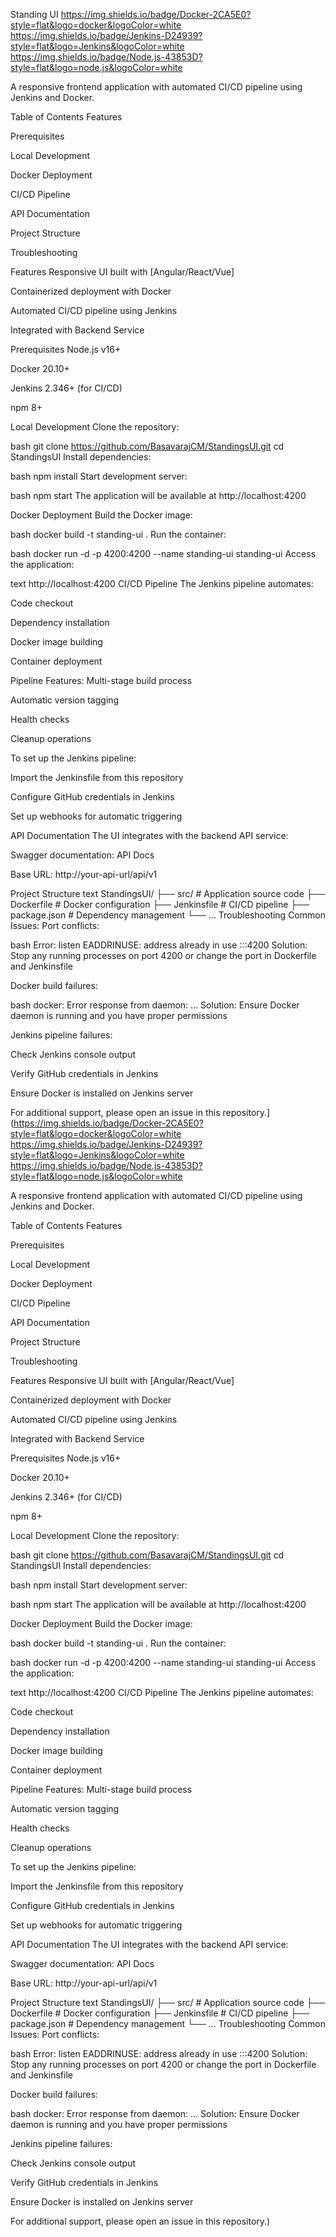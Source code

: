 Standing UI
https://img.shields.io/badge/Docker-2CA5E0?style=flat&logo=docker&logoColor=white
https://img.shields.io/badge/Jenkins-D24939?style=flat&logo=Jenkins&logoColor=white
https://img.shields.io/badge/Node.js-43853D?style=flat&logo=node.js&logoColor=white

A responsive frontend application with automated CI/CD pipeline using Jenkins and Docker.

Table of Contents
Features

Prerequisites

Local Development

Docker Deployment

CI/CD Pipeline

API Documentation

Project Structure

Troubleshooting

Features
Responsive UI built with [Angular/React/Vue]

Containerized deployment with Docker

Automated CI/CD pipeline using Jenkins

Integrated with Backend Service

Prerequisites
Node.js v16+

Docker 20.10+

Jenkins 2.346+ (for CI/CD)

npm 8+

Local Development
Clone the repository:

bash
git clone https://github.com/BasavarajCM/StandingsUI.git
cd StandingsUI
Install dependencies:

bash
npm install
Start development server:

bash
npm start
The application will be available at http://localhost:4200

Docker Deployment
Build the Docker image:

bash
docker build -t standing-ui .
Run the container:

bash
docker run -d -p 4200:4200 --name standing-ui standing-ui
Access the application:

text
http://localhost:4200
CI/CD Pipeline
The Jenkins pipeline automates:

Code checkout

Dependency installation

Docker image building

Container deployment

Pipeline Features:
Multi-stage build process

Automatic version tagging

Health checks

Cleanup operations

To set up the Jenkins pipeline:

Import the Jenkinsfile from this repository

Configure GitHub credentials in Jenkins

Set up webhooks for automatic triggering

API Documentation
The UI integrates with the backend API service:

Swagger documentation: API Docs

Base URL: http://your-api-url/api/v1

Project Structure
text
StandingsUI/
├── src/                    # Application source code
├── Dockerfile              # Docker configuration
├── Jenkinsfile             # CI/CD pipeline
├── package.json            # Dependency management
└── ...
Troubleshooting
Common Issues:
Port conflicts:

bash
Error: listen EADDRINUSE: address already in use :::4200
Solution: Stop any running processes on port 4200 or change the port in Dockerfile and Jenkinsfile

Docker build failures:

bash
docker: Error response from daemon: ...
Solution: Ensure Docker daemon is running and you have proper permissions

Jenkins pipeline failures:

Check Jenkins console output

Verify GitHub credentials in Jenkins

Ensure Docker is installed on Jenkins server

For additional support, please open an issue in this repository.](https://img.shields.io/badge/Docker-2CA5E0?style=flat&logo=docker&logoColor=white
https://img.shields.io/badge/Jenkins-D24939?style=flat&logo=Jenkins&logoColor=white
https://img.shields.io/badge/Node.js-43853D?style=flat&logo=node.js&logoColor=white

A responsive frontend application with automated CI/CD pipeline using Jenkins and Docker.

Table of Contents
Features

Prerequisites

Local Development

Docker Deployment

CI/CD Pipeline

API Documentation

Project Structure

Troubleshooting

Features
Responsive UI built with [Angular/React/Vue]

Containerized deployment with Docker

Automated CI/CD pipeline using Jenkins

Integrated with Backend Service

Prerequisites
Node.js v16+

Docker 20.10+

Jenkins 2.346+ (for CI/CD)

npm 8+

Local Development
Clone the repository:

bash
git clone https://github.com/BasavarajCM/StandingsUI.git
cd StandingsUI
Install dependencies:

bash
npm install
Start development server:

bash
npm start
The application will be available at http://localhost:4200

Docker Deployment
Build the Docker image:

bash
docker build -t standing-ui .
Run the container:

bash
docker run -d -p 4200:4200 --name standing-ui standing-ui
Access the application:

text
http://localhost:4200
CI/CD Pipeline
The Jenkins pipeline automates:

Code checkout

Dependency installation

Docker image building

Container deployment

Pipeline Features:
Multi-stage build process

Automatic version tagging

Health checks

Cleanup operations

To set up the Jenkins pipeline:

Import the Jenkinsfile from this repository

Configure GitHub credentials in Jenkins

Set up webhooks for automatic triggering

API Documentation
The UI integrates with the backend API service:

Swagger documentation: API Docs

Base URL: http://your-api-url/api/v1

Project Structure
text
StandingsUI/
├── src/                    # Application source code
├── Dockerfile              # Docker configuration
├── Jenkinsfile             # CI/CD pipeline
├── package.json            # Dependency management
└── ...
Troubleshooting
Common Issues:
Port conflicts:

bash
Error: listen EADDRINUSE: address already in use :::4200
Solution: Stop any running processes on port 4200 or change the port in Dockerfile and Jenkinsfile

Docker build failures:

bash
docker: Error response from daemon: ...
Solution: Ensure Docker daemon is running and you have proper permissions

Jenkins pipeline failures:

Check Jenkins console output

Verify GitHub credentials in Jenkins

Ensure Docker is installed on Jenkins server

For additional support, please open an issue in this repository.)
